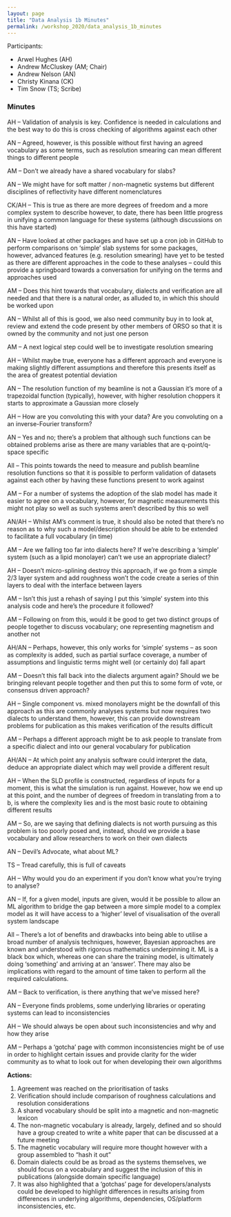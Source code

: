 ```yaml
---
layout: page
title: "Data Analysis 1b Minutes"
permalink: /workshop_2020/data_analysis_1b_minutes
---
```


Participants:
- Arwel Hughes (AH)
- Andrew McCluskey (AM; Chair)
- Andrew Nelson (AN)
- Christy Kinana (CK)
- Tim Snow (TS; Scribe) 

### Minutes

AH – Validation of analysis is key. Confidence is needed in calculations and the best way to do this is cross checking of algorithms against each other

AN – Agreed, however, is this possible without first having an agreed vocabulary as some terms, such as resolution smearing can mean different things to different people

AM – Don’t we already have a shared vocabulary for slabs?

AN – We might have for soft matter / non-magnetic systems but different disciplines of reflectivity have different nomenclatures

CK/AH – This is true as there are more degrees of freedom and a more complex system to describe however, to date, there has been little progress in unifying a common language for these systems (although discussions on this have started)

AN – Have looked at other packages and have set up a cron job in GitHub to perform comparisons on ‘simple’ slab systems for some packages, however, advanced features (e.g. resolution smearing) have yet to be tested as there are different approaches in the code to these analyses – could this provide a springboard towards a conversation for unifying on the terms and approaches used

AM – Does this hint towards that vocabulary, dialects and verification are all needed and that there is a natural order, as alluded to, in which this should be worked upon

AN – Whilst all of this is good, we also need community buy in to look at, review and extend the code present by other members of ORSO so that it is owned by the community and not just one person

AM – A next logical step could well be to investigate resolution smearing

AH – Whilst maybe true, everyone has a different approach and everyone is making slightly different assumptions and therefore this presents itself as the area of greatest potential deviation

AN – The resolution function of my beamline is not a Gaussian it’s more of a trapezoidal function (typically), however, with higher resolution choppers it starts to approximate a Gaussian more closely

AH – How are you convoluting this with your data? Are you convoluting on a an inverse-Fourier transform?

AN – Yes and no; there’s a problem that although such functions can be obtained problems arise as there are many variables that are q-point/q-space specific

All – This points towards the need to measure and publish beamline resolution functions so that it is possible to perform validation of datasets against each other by having these functions present to work against

AM – For a number of systems the adoption of the slab model has made it easier to agree on a vocabulary, however, for magnetic measurements this might not play so well as such systems aren’t described by this so well

AN/AH – Whilst AM’s comment is true, it should also be noted that there’s no reason as to why such a model/description should be able to be extended to facilitate a full vocabulary (in time)

AM – Are we falling too far into dialects here? If we’re describing a ‘simple’ system (such as a lipid monolayer) can’t we use an appropriate dialect?

AH – Doesn’t micro-splining destroy this approach, if we go from a simple 2/3 layer system and add roughness won’t the code create a series of thin layers to deal with the interface between layers

AM – Isn’t this just a rehash of saying I put this ‘simple’ system into this analysis code and here’s the procedure it followed?

AM – Following on from this, would it be good to get two distinct groups of people together to discuss vocabulary; one representing magnetism and another not

AH/AN – Perhaps, however, this only works for ‘simple’ systems – as soon as complexity is added, such as partial surface coverage, a number of assumptions and linguistic terms might well (or certainly do) fall apart

AM – Doesn’t this fall back into the dialects argument again? Should we be bringing relevant people together and then put this to some form of vote, or consensus driven approach?

AH – Single component vs. mixed monolayers might be the downfall of this approach as this are commonly analyses systems but now requires two dialects to understand them, however, this can provide downstream problems for publication as this makes verification of the results difficult

AM – Perhaps a different approach might be to ask people to translate from a specific dialect and into our general vocabulary for publication

AH/AN – At which point any analysis software could interpret the data, deduce an appropriate dialect which may well provide a different result

AH – When the SLD profile is constructed, regardless of inputs for a moment, this is what the simulation is run against. However, how we end up at this point, and the number of degrees of freedom in translating from a to b, is where the complexity lies and is the most basic route to obtaining different results

AM – So, are we saying that defining dialects is not worth pursuing as this problem is too poorly posed and, instead, should we provide a base vocabulary and allow researchers to work on their own dialects

AN – Devil’s Advocate, what about ML?

TS – Tread carefully, this is full of caveats

AH – Why would you do an experiment if you don’t know what you’re trying to analyse?

AN – If, for a given model, inputs are given, would it be possible to allow an ML algorithm to bridge the gap between a more simple model to a complex model as it will have access to a ‘higher’ level of visualisation of the overall system landscape

All – There’s a lot of benefits and drawbacks into being able to utilise a broad number of analysis techniques, however, Bayesian approaches are known and understood with rigorous mathematics underpinning it. ML is a black box which, whereas one can share the training model, is ultimately doing ‘something’ and arriving at an ‘answer’. There may also be implications with regard to the amount of time taken to perform all the required calculations.

AM – Back to verification, is there anything that we’ve missed here?

AN – Everyone finds problems, some underlying libraries or operating systems can lead to inconsistencies 

AH – We should always be open about such inconsistencies and why and how they arise

AM – Perhaps a ‘gotcha’ page with common inconsistencies might be of use in order to highlight certain issues and provide clarity for the wider community as to what to look out for when developing their own algorithms

**Actions:**

1. Agreement was reached on the prioritisation of tasks
2. Verification should include comparison of roughness calculations and resolution considerations
3. A shared vocabulary should be split into a magnetic and non-magnetic lexicon
4. The non-magnetic vocabulary is already, largely, defined and so should have a group created to write a white paper that can be discussed at a future meeting
5. The magnetic vocabulary will require more thought however with a group assembled to “hash it out” 
6. Domain dialects could be as broad as the systems themselves, we should focus on a vocabulary and suggest the inclusion of this in publications (alongside domain specific language) 
7. It was also highlighted that a ‘gotchas’ page for developers/analysts could be developed to highlight differences in results arising from differences in underlying algorithms, dependencies, OS/platform inconsistencies, etc.
